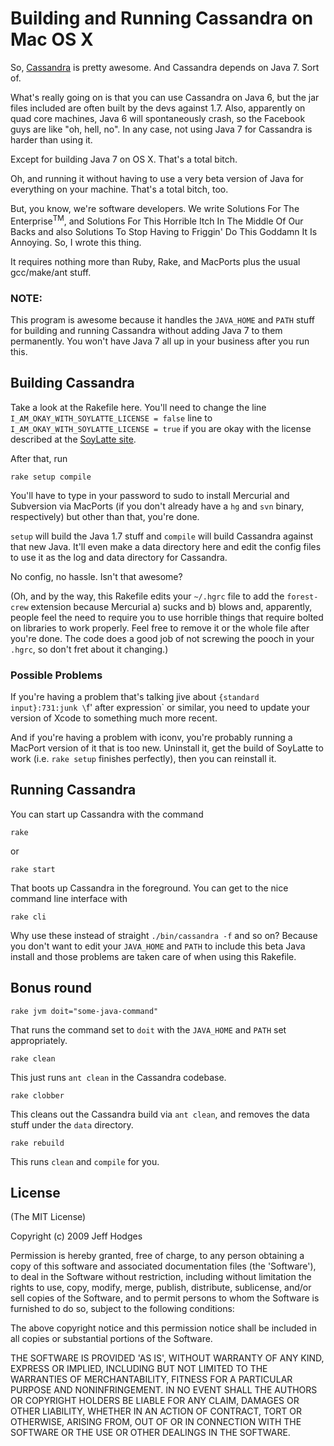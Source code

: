 # Building and Running Cassandra on Mac OS X

So, [Cassandra](http://incubator.apache.org/cassandra/)
is pretty awesome. And Cassandra depends on Java 7. Sort of.

What's really going on is that you can use Cassandra on Java 6, but
the jar files included are often built by the devs against 1.7. Also,
apparently on quad core machines, Java 6 will spontaneously crash, so
the Facebook guys are like "oh, hell, no". In any case, not using Java
7 for Cassandra is harder than using it.

Except for building Java 7 on OS X. That's a total bitch.

Oh, and running it without having to use a very beta version of Java
for everything on your machine. That's a total bitch, too.

But, you know, we're software developers. We write Solutions For The
Enterprise<sup>TM</sup>, and Solutions For This Horrible
Itch In The Middle Of Our Backs and also Solutions To Stop Having to
Friggin' Do This Goddamn It Is Annoying. So, I wrote this thing.

It requires nothing more than Ruby, Rake, and MacPorts plus the usual
gcc/make/ant stuff.

### NOTE:

This program is awesome because it handles the `JAVA_HOME` and `PATH`
stuff for building and running Cassandra without adding Java 7 to them
permanently. You won't have Java 7 all up in your business after you
run this.

## Building Cassandra

Take a look at the Rakefile here. You'll need to change the line
`I_AM_OKAY_WITH_SOYLATTE_LICENSE = false` line to
`I_AM_OKAY_WITH_SOYLATTE_LICENSE = true` if you are okay with the
license described at the [SoyLatte
site](http://landonf.bikemonkey.org/static/soylatte/#get).

After that, run
    
    rake setup compile

You'll have to type in your password to sudo to install Mercurial and
Subversion via MacPorts (if you don't already have a `hg` and `svn`
binary, respectively) but other than that, you're done.

`setup` will build the Java 1.7 stuff and `compile` will build
Cassandra against that new Java. It'll even make a data directory here
and edit the config files to use it as the log and data directory for
Cassandra.

No config, no hassle. Isn't that awesome?

(Oh, and by the way, this Rakefile edits your `~/.hgrc` file to add the
`forest-crew` extension because Mercurial a) sucks and b) blows and,
apparently, people feel the need to require you to use horrible things
that require bolted on libraries to work properly. Feel free to remove
it or the whole file after you're done. The code does a good job of
not screwing the pooch in your `.hgrc`, so don't fret about it
changing.)

### Possible Problems

If you're having a problem that's talking jive about `{standard
input}:731:junk \`f' after expression` or similar, you need to update
your version of Xcode to something much more recent.

And if you're having a problem with iconv, you're probably running a
MacPort version of it that is too new. Uninstall it, get the build of
SoyLatte to work (i.e. `rake setup` finishes perfectly), then you can
reinstall it.

## Running Cassandra

You can start up Cassandra with the command

    rake
or

    rake start

That boots up Cassandra in the foreground. You can get to the nice
command line interface with

    rake cli

Why use these instead of straight `./bin/cassandra -f` and so on?
Because you don't want to edit your `JAVA_HOME` and `PATH` to include this
beta Java install and those problems are taken care of when using this
Rakefile.

## Bonus round

    rake jvm doit="some-java-command"

That runs the command set to `doit` with the `JAVA_HOME` and `PATH` set
appropriately.

    rake clean

This just runs `ant clean` in the Cassandra codebase.

    rake clobber

This cleans out the Cassandra build via `ant clean`, and removes the data stuff under
the `data` directory.

    rake rebuild

This runs `clean` and `compile` for you.

## License

(The MIT License)

Copyright (c) 2009 Jeff Hodges

Permission is hereby granted, free of charge, to any person obtaining
a copy of this software and associated documentation files (the
'Software'), to deal in the Software without restriction, including
without limitation the rights to use, copy, modify, merge, publish,
distribute, sublicense, and/or sell copies of the Software, and to
permit persons to whom the Software is furnished to do so, subject to
the following conditions:

The above copyright notice and this permission notice shall be
included in all copies or substantial portions of the Software.

THE SOFTWARE IS PROVIDED 'AS IS', WITHOUT WARRANTY OF ANY KIND,
EXPRESS OR IMPLIED, INCLUDING BUT NOT LIMITED TO THE WARRANTIES OF
MERCHANTABILITY, FITNESS FOR A PARTICULAR PURPOSE AND NONINFRINGEMENT.
IN NO EVENT SHALL THE AUTHORS OR COPYRIGHT HOLDERS BE LIABLE FOR ANY
CLAIM, DAMAGES OR OTHER LIABILITY, WHETHER IN AN ACTION OF CONTRACT,
TORT OR OTHERWISE, ARISING FROM, OUT OF OR IN CONNECTION WITH THE
SOFTWARE OR THE USE OR OTHER DEALINGS IN THE SOFTWARE.

